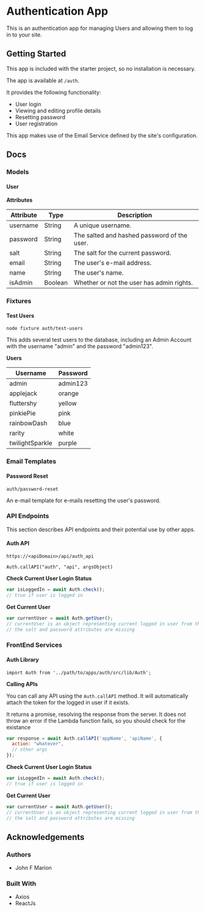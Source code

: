 
# Authentication App #

This is an authentication app for managing Users and allowing them to log in
to your site.

## Getting Started #

This app is included with the starter project, so no installation is necessary.

The app is available at `/auth`.

It provides the following functionality:

* User login
* Viewing and editing profile details
* Resetting password
* User registration

This app makes use of the Email Service defined by the site's configuration.

## Docs #

### Models #

#### User #

**Attributes**

| Attribute | Type | Description |
| --- | --- | --- |
| username | String | A unique username. |
| password | String | The salted and hashed password of the user. |
| salt | String | The salt for the current password. |
| email | String | The user's e-mail address. |
| name | String | The user's name. |
| isAdmin | Boolean | Whether or not the user has admin rights. |

### Fixtures #

#### Test Users #

`node fixture auth/test-users`

This adds several test users to the database, including an Admin Account
with the username "admin" and the password "admin123".

**Users**

| Username | Password |
| --- | --- |
| admin | admin123 |
| applejack | orange |
| fluttershy | yellow |
| pinkiePie | pink |
| rainbowDash | blue |
| rarity | white |
| twilightSparkle | purple |

### Email Templates #

#### Password Reset #

`auth/password-reset`

An e-mail template for e-mails resetting the user's password.

### API Endpoints #

This section describes API endpoints and their potential use by other apps.

#### Auth API #

`https://<apiDomain>/api/auth_api`

`Auth.callAPI("auth", "api", argsObject)`

**Check Current User Login Status**

```js
var isLoggedIn = await Auth.check();
// true if user is logged in
```

**Get Current User**

```js
var currentUser = await Auth.getUser();
// currentUser is an object representing current logged in user from the db
// the salt and password attributes are missing
```

### FrontEnd Services #

#### Auth Library #

`import Auth from '../path/to/apps/auth/src/lib/Auth';`

**Calling APIs**

You can call any API using the `Auth.callAPI` method. It will automatically
attach the token for the logged in user if it exists.

It returns a promise, resolving the response from the server. It does
not throw an error if the Lambda function fails,
so you should check for the existance

```js
var response = await Auth.callAPI('appName', 'apiName', {
  action: "whatever",
  // other args
});
```

**Check Current User Login Status**

```js
var isLoggedIn = await Auth.check();
// true if user is logged in
```

**Get Current User**

```js
var currentUser = await Auth.getUser();
// currentUser is an object representing current logged in user from the db
// the salt and password attributes are missing
```

## Acknowledgements #

### Authors #

* John F Marion

### Built With #

* Axios
* ReactJs

